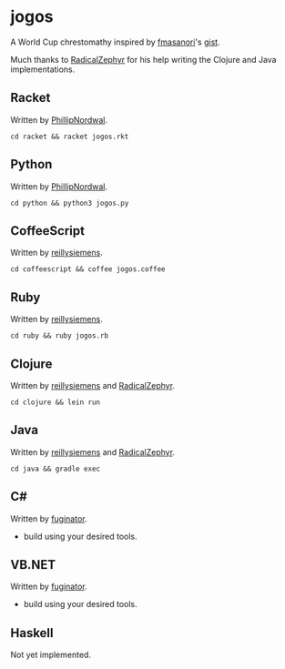 jogos
=====

A World Cup chrestomathy inspired by [fmasanori]'s [gist][fmasanori-gist].

Much thanks to [RadicalZephyr] for his help writing the Clojure and Java implementations.

Racket
------

Written by [PhillipNordwal].
```
cd racket && racket jogos.rkt
```

Python
------

Written by [PhillipNordwal].
```
cd python && python3 jogos.py
```

CoffeeScript
------------

Written by [reillysiemens].
```
cd coffeescript && coffee jogos.coffee
```

Ruby
----

Written by [reillysiemens].
```
cd ruby && ruby jogos.rb
```

Clojure
-------

Written by [reillysiemens] and [RadicalZephyr].
```
cd clojure && lein run
```

Java
----

Written by [reillysiemens] and [RadicalZephyr].
```
cd java && gradle exec
```

C#
--

Written by [fuginator].
* build using your desired tools.

VB.NET
------

Written by [fuginator].
* build using your desired tools.

Haskell
-------

Not yet implemented.

[fmasanori]: https://github.com/fmasanori
[fmasanori-gist]: https://gist.github.com/fmasanori/1288160dad16cc473a53
[RadicalZephyr]: https://github.com/RadicalZephyr
[reillysiemens]: https://github.com/reillysiemens
[fuginator]: https://github.com/fuginator
[PhillipNordwal]: https://github.com/PhillipNordwal
